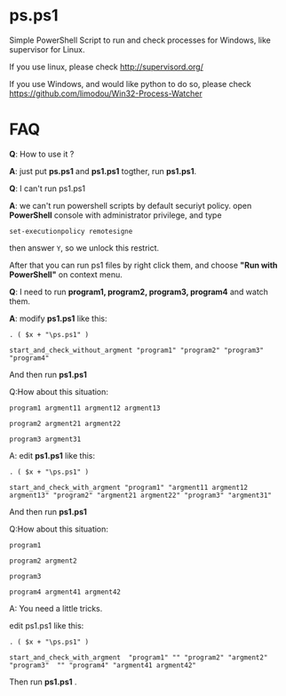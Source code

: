 ps.ps1
======

Simple PowerShell Script to run and check processes for Windows, like supervisor for Linux.

If you use linux, please check http://supervisord.org/

If you use Windows, and would like python to do so, please check  https://github.com/limodou/Win32-Process-Watcher

FAQ
=====

__Q__: How to use it ?

__A__: just put __ps.ps1__ and __ps1.ps1__ togther, run __ps1.ps1__.  

__Q__: I can't run ps1.ps1

__A__: we can't run powershell scripts by default securiyt policy. open  __PowerShell__ console with administrator privilege, and type

`set-executionpolicy remotesigne`

then answer `Y`, so we unlock this restrict.

After that you can run ps1 files by right click them, and choose __"Run with PowerShell"__ on context menu.


__Q__: I need to run __program1, program2, program3, program4__ and watch them.

__A__: modify __ps1.ps1__ like this:

`. ( $x + "\ps.ps1" ) `

`start_and_check_without_argment "program1" "program2" "program3"  "program4"`

And then run __ps1.ps1__ 

Q:How about this situation:

`program1 argment11 argment12 argment13`

`program2 argment21 argment22`

`program3 argment31`

A: edit __ps1.ps1__ like this:

`. ( $x + "\ps.ps1" ) `

`start_and_check_with_argment "program1" "argment11 argment12 argment13" "program2" "argment21 argment22" "program3" "argment31"`

And then run __ps1.ps1__

Q:How about this situation:

`program1`

`program2 argment2`

`program3`

`program4 argment41 argment42`

A: You need a little tricks.

edit ps1.ps1 like this:

`. ( $x + "\ps.ps1" ) `


`start_and_check_with_argment  "program1" "" "program2" "argment2" "program3"  "" "program4" "argment41 argment42"`

Then run __ps1.ps1__ .
